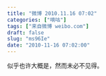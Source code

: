 ```yaml
---
title: "微博 2010.11.16 07:02"
categories: ["嘀咕"]
tags: ["来自微博 weibo.com"]
draft: false
slug: "ms96Ie"
date: "2010-11-16 07:02:00"
---
```


<p>似乎也许大概是，然而未必不见得。 ​​​​</p>
